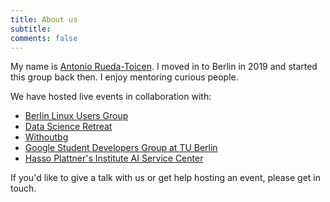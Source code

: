 ```yaml
---
title: About us
subtitle: 
comments: false
---
```


My name is [Antonio Rueda-Toicen](https://www.linkedin.com/in/antonioruedatoicen/). I moved in to Berlin in 2019 and started this group back then. I enjoy mentoring curious people. 

We have hosted live events in collaboration with:
*  [Berlin Linux Users Group](https://www.belug.de/home.html)
*  [Data Science Retreat](https://datascienceretreat.com/)
* [Withoutbg](https://withoutbg.com/)
*  [Google Student Developers Group at TU Berlin](https://gdsc.community.dev/events/details/developer-student-clubs-technische-universitat-berlin-presents-devfest-on-campus-at-technical-university-berlin/)
*  [Hasso Plattner's Institute AI Service Center](https://hpi.de/kisz/events-1.html)

If you'd like to give a talk with us or get help hosting an event, please get in touch. 

